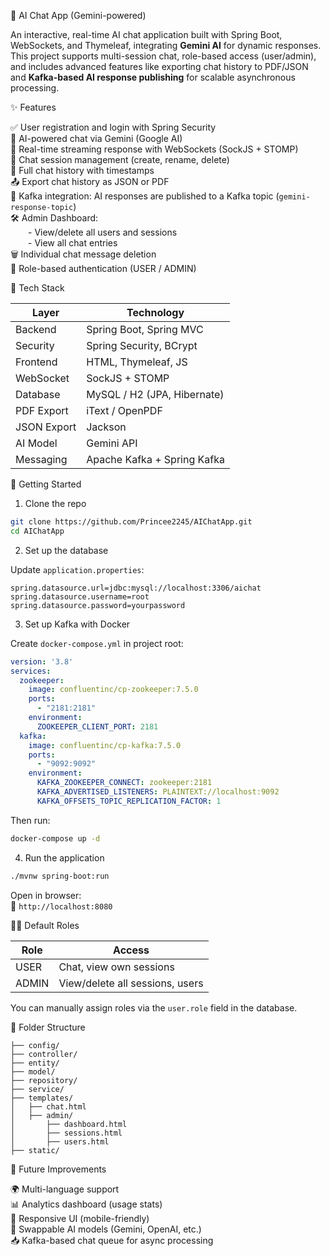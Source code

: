 💬 AI Chat App (Gemini-powered)

An interactive, real-time AI chat application built with Spring Boot, WebSockets, and Thymeleaf, integrating **Gemini AI** for dynamic responses. This project supports multi-session chat, role-based access (user/admin), and includes advanced features like exporting chat history to PDF/JSON and **Kafka-based AI response publishing** for scalable asynchronous processing.

✨ Features

✅ User registration and login with Spring Security  
🧠 AI-powered chat via Gemini (Google AI)  
🔁 Real-time streaming response with WebSockets (SockJS + STOMP)  
📂 Chat session management (create, rename, delete)  
📜 Full chat history with timestamps  
📤 Export chat history as JSON or PDF  
📢 Kafka integration: AI responses are published to a Kafka topic (`gemini-response-topic`)  
🛠️ Admin Dashboard:  
  - View/delete all users and sessions  
  - View all chat entries  
🗑️ Individual chat message deletion  
🔐 Role-based authentication (USER / ADMIN)  

🔧 Tech Stack

| Layer        | Technology                          |
|--------------|-------------------------------------|
| Backend      | Spring Boot, Spring MVC             |
| Security     | Spring Security, BCrypt             |
| Frontend     | HTML, Thymeleaf, JS                 |
| WebSocket    | SockJS + STOMP                      |
| Database     | MySQL / H2 (JPA, Hibernate)         |
| PDF Export   | iText / OpenPDF                     |
| JSON Export  | Jackson                             |
| AI Model     | Gemini API                          |
| Messaging    | Apache Kafka + Spring Kafka         |

🚀 Getting Started

1. Clone the repo

```bash
git clone https://github.com/Princee2245/AIChatApp.git
cd AIChatApp
```

2. Set up the database

Update `application.properties`:

```properties
spring.datasource.url=jdbc:mysql://localhost:3306/aichat
spring.datasource.username=root
spring.datasource.password=yourpassword
```

3. Set up Kafka with Docker

Create `docker-compose.yml` in project root:

```yaml
version: '3.8'
services:
  zookeeper:
    image: confluentinc/cp-zookeeper:7.5.0
    ports:
      - "2181:2181"
    environment:
      ZOOKEEPER_CLIENT_PORT: 2181
  kafka:
    image: confluentinc/cp-kafka:7.5.0
    ports:
      - "9092:9092"
    environment:
      KAFKA_ZOOKEEPER_CONNECT: zookeeper:2181
      KAFKA_ADVERTISED_LISTENERS: PLAINTEXT://localhost:9092
      KAFKA_OFFSETS_TOPIC_REPLICATION_FACTOR: 1
```

Then run:

```bash
docker-compose up -d
```

4. Run the application

```bash
./mvnw spring-boot:run
```

Open in browser:  
📍 `http://localhost:8080`

🧑‍💻 Default Roles

| Role  | Access                        |
|-------|-------------------------------|
| USER  | Chat, view own sessions       |
| ADMIN | View/delete all sessions, users |

You can manually assign roles via the `user.role` field in the database.

📂 Folder Structure

```
├── config/
├── controller/
├── entity/
├── model/
├── repository/
├── service/
├── templates/
│   ├── chat.html
│   ├── admin/
│       ├── dashboard.html
│       ├── sessions.html
│       ├── users.html
├── static/

```

📌 Future Improvements

🌍 Multi-language support  
📊 Analytics dashboard (usage stats)  
📱 Responsive UI (mobile-friendly)  
🧠 Swappable AI models (Gemini, OpenAI, etc.)  
📥 Kafka-based chat queue for async processing  

